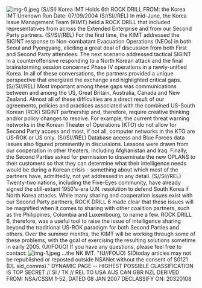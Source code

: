 ![img-0.jpeg](img-0.jpeg)
(S//SI) Korea IMT Holds 6th ROCK DRILL
FROM: the Korea IMT
Unknown
Run Date: 07/09/2004
(S//SI//REL) In mid-June, the Korea Issue Management Team (KIMT) held a ROCK DRILL that included representatives from across the Extended Enterprise and from our Second Party partners.
(S//SI//REL) For the first time, the KIMT addressed the SIGINT response to Non-combatant Evacuation Operations (NEOs) in both Seoul and Pyongyang, eliciting a great deal of discussion from both First and Second Party attendees. The next scenario addressed tactical SIGINT in a counteroffensive responding to a North Korean attack and the final brainstorming session concerned Phase IV operations in a newly-unified Korea. In all of these conversations, the partners provided a unique perspective that energized the exchange and highlighted critical gaps.
(S//SI//REL) Most important among these gaps was communications between and among the US, Great Britain, Australia, Canada and New Zealand. Almost all of these difficulties are a direct result of our agreements, policies and practices associated with the combined US-South Korean (ROK) SIGINT partnership and, therefore, require creative thinking and/or policy changes to resolve. For example, the current threat warning networks in the Korean Theater of Operations (KTO) do not allow for Second Party access and most, if not all, computer networks in the KTO are US-ROK or US only.
(S//SI//REL) Database access and Blue Forces data issues also figured prominently in discussions. Lessons were drawn from our cooperation in other theaters, including Afghanistan and Iraq. Finally, the Second Parties asked for permission to disseminate the new OPLANS to their customers so that they can determine what their intelligence needs would be during a Korean crisis - something about which most of the partners have, admittedly, not yet addressed in any detail.
(S//SI//REL) Twenty-two nations, including the Five-Eyes community, have already signed the still-extant 1950's-era U.N. resolution to defend South Korea if North Korea attacks. While many sharing and cooperation issues exist with our Second Party partners, ROCK DRILL 6 made clear that these issues will be magnified when it comes to sharing with other coalition partners, such as the Philippines, Colombia and Luxembourg, to name a few. ROCK DRILL 6, therefore, was a useful tool to raise the issue of intelligence sharing beyond the traditional US-ROK paradigm for both Second Parties and others. Over the summer months, the KIMT will be working through some of these problems, with the goal of exercising the resulting solutions sometime in early 2005.
(U//FOUO) If you have any questions, please feel free to contact:
![img-1.jpeg](img-1.jpeg)
...the NK IMT.
"(U//FOUO) SIDtoday articles may not be republished or reposted outside NSANet without the consent of S0121 (DL sid_comms)."
DYNAMIC PAGE -- HIGHEST POSSIBLE CLASSIFICATION IS TOP SECRET // SI / TK // REL TO USA AUS CAN GBR NZL
DERIVED FROM: NSA/CSSM 1-52, DATED 08 JAN 2007 DECLASSIFY ON: 20320108
